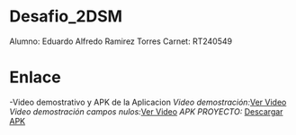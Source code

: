 # Desafio_2DSM
Alumno: Eduardo Alfredo Ramirez Torres
Carnet: RT240549

# Enlace
-Video demostrativo y APK de la Aplicacion
*Video demostración:*[Ver Video](https://drive.google.com/file/d/1LwoDbkxU6sfjJ7N4Ra44HWOEoOCKbHce/view?usp=drive_link)
*Video demostración campos nulos:*[Ver Video](https://drive.google.com/file/d/1yy6yE1YM6d4h8oL_2x1-UIiH37ygKnrg/view?usp=drive_link)
*APK PROYECTO:* [Descargar APK](https://drive.google.com/file/d/1t1wpArU6uWaOL3XqD2h3SycYT-_fEj8m/view?usp=drive_link)

